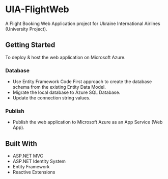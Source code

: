 # UIA-FlightWeb
A Flight Booking Web Application project for Ukraine International Airlines (University Project).

## Getting Started
To deploy & host the web application on Microsoft Azure.

### Database
* Use Entity Framework Code First approach to create the database schema from the existing Entity Data Model.
* Migrate the local database to Azure SQL Database.
* Update the connection string values.

### Publish
* Publish the web application to Microsoft Azure as an App Service (Web App).

## Built With
* ASP.NET MVC
* ASP.NET Identity System
* Entity Framework
* Reactive Extensions
